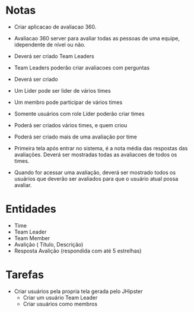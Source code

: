 # Notas

- Criar aplicacao de avaliacao 360.
- Avaliacao 360 server para avaliar todas as pessoas de uma equipe, idependente de nível ou não.


- Deverá ser criado Team Leaders
- Team Leaders poderão criar avaliacoes com perguntas
- Deverá ser criado

- Um Lider pode ser lider de vários times
- Um membro pode participar de vários times
- Somente usuários com role Líder poderão criar times
- Poderá ser criados vários times, e quem criou 
- Poderá ser criado mais de uma avaliação por time
- Primeira tela após entrar no sistema, é a nota média das respostas das avaliações. Deverá ser mostradas todas as avaliacoes de todos os times.

- Quando for acessar uma avaliação, deverá ser mostrado todos os usuários que deverão ser avaliados para que o usuário atual possa avaliar.

# Entidades

- 	Time
- 	Team Leader
- 	Team Member
- 	Avalição ( Título, Descrição)
-	Resposta Avalição (respondida com até 5 estrelhas)

# Tarefas

- Criar usuários pela propria tela gerada pelo JHipster
	- Criar um usuário Team Leader
	- Criar usuários como membros
